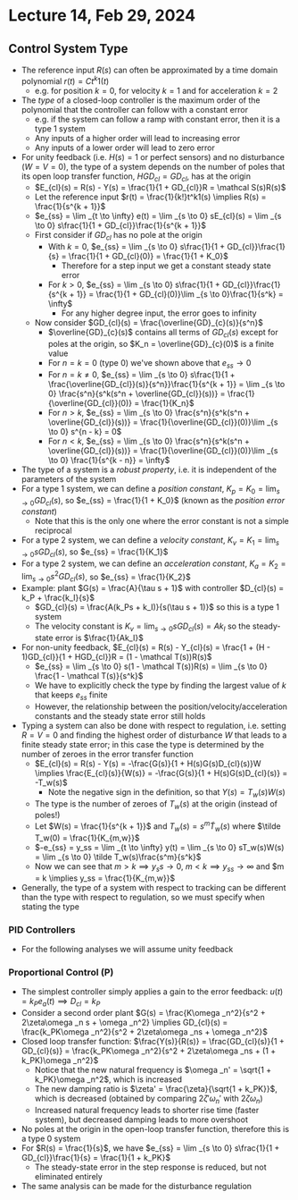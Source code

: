 # Lecture 14, Feb 29, 2024

## Control System Type

* The reference input $R(s)$ can often be approximated by a time domain polynomial $r(t) = Ct^k1(t)$
	* e.g. for position $k = 0$, for velocity $k = 1$ and for acceleration $k = 2$
* The *type* of a closed-loop controller is the maximum order of the polynomial that the controller can follow with a constant error
	* e.g. if the system can follow a ramp with constant error, then it is a type 1 system
	* Any inputs of a higher order will lead to increasing error
	* Any inputs of a lower order will lead to zero error
* For unity feedback (i.e. $H(s) = 1$ or perfect sensors) and no disturbance ($W = V = 0$), the type of a system depends on the number of poles that its open loop transfer function, $HGD_{cl} = GD_{cl}$, has at the origin
	* $E_{cl}(s) = R(s) - Y(s) = \frac{1}{1 + GD_{cl}}R = \mathcal S(s)R(s)$
	* Let the reference input $r(t) = \frac{1}{k!}t^k1(s) \implies R(s) = \frac{1}{s^{k + 1}}$
	* $e_{ss} = \lim _{t \to \infty} e(t) = \lim _{s \to 0} sE_{cl}(s) = \lim _{s \to 0} s\frac{1}{1 + GD_{cl}}\frac{1}{s^{k + 1}}$
	* First consider if $GD_{cl}$ has no pole at the origin
		* With $k = 0$, $e_{ss} = \lim _{s \to 0} s\frac{1}{1 + GD_{cl}}\frac{1}{s} = \frac{1}{1 + GD_{cl}(0)} = \frac{1}{1 + K_0}$
			* Therefore for a step input we get a constant steady state error
		* For $k > 0$, $e_{ss} = \lim _{s \to 0} s\frac{1}{1 + GD_{cl}}\frac{1}{s^{k + 1}} = \frac{1}{1 + GD_{cl}(0)}\lim _{s \to 0}\frac{1}{s^k} = \infty$
			* For any higher degree input, the error goes to infinity
	* Now consider $GD_{cl}(s) = \frac{\overline{GD}_{c}(s)}{s^n}$
		* $\overline{GD}_{c}(s)$ contains all terms of $GD_{cl}(s)$ except for poles at the origin, so $K_n = \overline{GD}_{c}(0)$ is a finite value
		* For $n = k = 0$ (type 0) we've shown above that $e_{ss} \to 0$
		* For $n = k \neq 0$, $e_{ss} = \lim _{s \to 0} s\frac{1}{1 + \frac{\overline{GD_{cl}}(s)}{s^n}}\frac{1}{s^{k + 1}} = \lim _{s \to 0} \frac{s^n}{s^k(s^n + \overline{GD_{cl}}(s))} = \frac{1}{\overline{GD_{cl}}(0)} = \frac{1}{K_n}$
		* For $n > k$, $e_{ss} = \lim _{s \to 0} \frac{s^n}{s^k(s^n + \overline{GD_{cl}}(s))} = \frac{1}{\overline{GD_{cl}}(0)}\lim _{s \to 0} s^{n - k} = 0$
		* For $n < k$, $e_{ss} = \lim _{s \to 0} \frac{s^n}{s^k(s^n + \overline{GD_{cl}}(s))} = \frac{1}{\overline{GD_{cl}}(0)}\lim _{s \to 0} \frac{1}{s^{k - n}} = \infty$
* The type of a system is a *robust property*, i.e. it is independent of the parameters of the system
* For a type 1 system, we can define a *position constant*, $K_p = K_0 = \lim _{s \to 0} GD_{cl}(s)$, so $e_{ss} = \frac{1}{1 + K_0}$ (known as the *position error constant*)
	* Note that this is the only one where the error constant is not a simple reciprocal
* For a type 2 system, we can define a *velocity constant*, $K_v = K_1 = \lim _{s \to 0} sGD_{cl}(s)$, so $e_{ss} = \frac{1}{K_1}$
* For a type 2 system, we can define an *acceleration constant*, $K_a = K_2 = \lim _{s \to 0} s^2GD_{cl}(s)$, so $e_{ss} = \frac{1}{K_2}$
* Example: plant $G(s) = \frac{A}{\tau s + 1}$ with controller $D_{cl}(s) = k_P + \frac{k_I}{s}$
	* $GD_{cl}(s) = \frac{A(k_Ps + k_I)}{s(\tau s + 1)}$ so this is a type 1 system
	* The velocity constant is $K_v = \lim _{s \to 0} sGD_{cl}(s) = Ak_I$ so the steady-state error is $\frac{1}{Ak_I}$
* For non-unity feedback, $E_{cl}(s) = R(s) - Y_{cl}(s) = \frac{1 + (H - 1)GD_{cl}}{1 + HGD_{cl}}R = (1 - \mathcal T(s))R(s)$
	* $e_{ss} = \lim _{s \to 0} s(1 - \mathcal T(s))R(s) = \lim _{s \to 0} \frac{1 - \mathcal T(s)}{s^k}$
	* We have to explicitly check the type by finding the largest value of $k$ that keeps $e_{ss}$ finite
	* However, the relationship between the position/velocity/acceleration constants and the steady state error still holds
* Typing a system can also be done with respect to regulation, i.e. setting $R = V = 0$ and finding the highest order of disturbance $W$ that leads to a finite steady state error; in this case the type is determined by the number of zeroes in the error transfer function
	* $E_{cl}(s) = R(s) - Y(s) = -\frac{G(s)}{1 + H(s)G(s)D_{cl}(s)}W \implies \frac{E_{cl}(s)}{W(s)} = -\frac{G(s)}{1 + H(s)G(s)D_{cl}(s)} = -T_w(s)$
		* Note the negative sign in the definition, so that $Y(s) = T_w(s)W(s)$
	* The type is the number of zeroes of $T_w(s)$ at the origin (instead of poles!)
	* Let $W(s) = \frac{1}{s^{k + 1}}$ and $T_w(s) = s^m\tilde T_w(s)$ where $\tilde T_w(0) = \frac{1}{K_{m,w}}$
	* $-e_{ss} = y_ss = \lim _{t \to \infty} y(t) = \lim _{s \to 0} sT_w(s)W(s) = \lim _{s \to 0} \tilde T_w(s)\frac{s^m}{s^k}$
	* Now we can see that $m > k \implies y_ss \to 0$, $m < k \implies y_{ss} \to \infty$ and $m = k \implies y_ss = \frac{1}{K_{m,w}}$
* Generally, the type of a system with respect to tracking can be different than the type with respect to regulation, so we must specify when stating the type

### PID Controllers

* For the following analyses we will assume unity feedback

### Proportional Control (P)

* The simplest controller simply applies a gain to the error feedback: $u(t) = k_Pe_a(t) \implies D_{cl} = k_P$
* Consider a second order plant $G(s) = \frac{K\omega _n^2}{s^2 + 2\zeta\omega _n s + \omega _n^2} \implies GD_{cl}(s) = \frac{k_PK\omega _n^2}{s^2 + 2\zeta\omega _ns + \omega _n^2}$
* Closed loop transfer function: $\frac{Y(s)}{R(s)} = \frac{GD_{cl}(s)}{1 + GD_{cl}(s)} = \frac{k_PK\omega _n^2}{s^2 + 2\zeta\omega _ns + (1 + k_PK)\omega _n^2}$
	* Notice that the new natural frequency is $\omega _n' = \sqrt{1 + k_PK}\omega _n^2$, which is increased
	* The new damping ratio is $\zeta' = \frac{\zeta}{\sqrt{1 + k_PK}}$, which is decreased (obtained by comparing $2\zeta'\omega _n'$ with $2\zeta\omega _n$)
	* Increased natural frequency leads to shorter rise time (faster system), but decreased damping leads to more overshoot
* No poles at the origin in the open-loop transfer function, therefore this is a type 0 system
* For $R(s) = \frac{1}{s}$, we have $e_{ss} = \lim _{s \to 0} s\frac{1}{1 + GD_{cl}}\frac{1}{s} = \frac{1}{1 + k_PK}$
	* The steady-state error in the step response is reduced, but not eliminated entirely
* The same analysis can be made for the disturbance regulation

